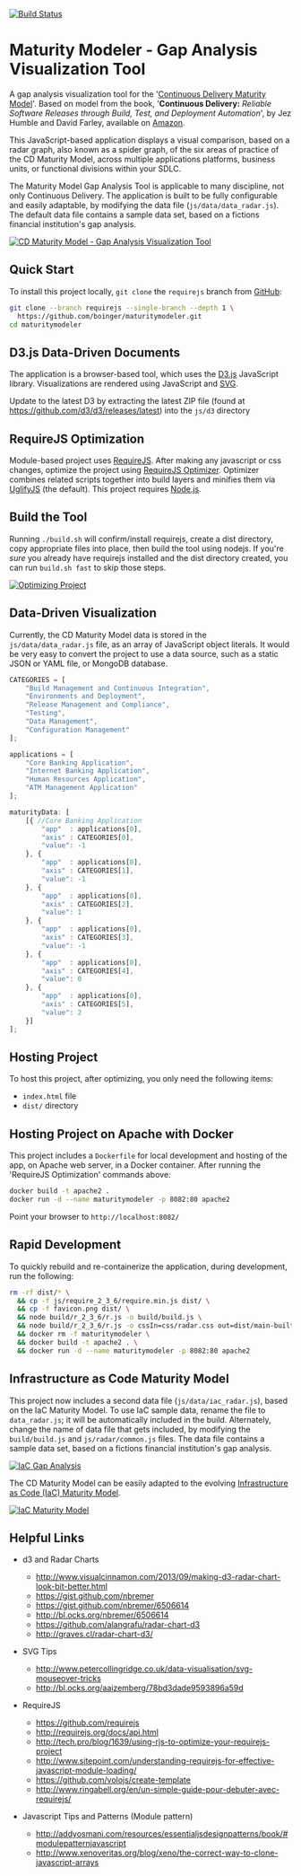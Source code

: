 [![Build Status](https://travis-ci.org/boinger/maturitymodeler.svg?branch=requirejs)](https://travis-ci.org/boinger/maturitymodeler)

# Maturity Modeler - Gap Analysis Visualization Tool

A gap analysis visualization tool for the '[Continuous Delivery Maturity Model](https://secure.surveymonkey.com/_resources/28183/23008183/bf361750-7418-458f-85a6-6c07333e4986.png)'. Based on model from the book, '**Continuous Delivery:** _Reliable Software Releases through Build, Test, and Deployment Automation_', by Jez Humble and David Farley, available on [Amazon](http://www.amazon.com/dp/0321601912).

This JavaScript-based application displays a visual comparison, based on a radar graph, also known as a spider graph, of the six areas of practice of the CD Maturity Model, across multiple applications platforms, business units, or functional divisions within your SDLC.

The Maturity Model Gap Analysis Tool is applicable to many discipline, not only Continuous Delivery. The application is built to be fully configurable and easily adaptable, by modifying the data file (`js/data/data_radar.js`). The default data file contains a sample data set, based on a fictions financial institution's gap analysis.

[![CD Maturity Model - Gap Analysis Visualization Tool](https://github.com/boinger/maturitymodeler/blob/requirejs/images/CD_Maturity_Model_Video.jpg)](http://www.youtube.com/watch?v=YWGNw6VvKBc "CD Maturity Model - Gap Analysis Visualization Tool")

<!-- [![CD Gap Analysis](https://github.com/boinger/maturitymodeler/blob/requirejs/images/CD_example_thumbnail.png?raw=true)](https://github.com/boinger/maturitymodeler/blob/requirejs/images/CD_example.png?raw=true) -->

 ## Quick Start

To install this project locally, `git clone` the `requirejs` branch from [GitHub](https://github.com/boinger/maturitymodeler/tree/requirejs):

```bash
git clone --branch requirejs --single-branch --depth 1 \
  https://github.com/boinger/maturitymodeler.git
cd maturitymodeler
```

## D3.js Data-Driven Documents

The application is a browser-based tool, which uses the [D3.js](http://d3js.org/) JavaScript library. Visualizations are rendered using JavaScript and [SVG](http://en.wikipedia.org/wiki/Scalable_Vector_Graphics).

Update to the latest D3 by extracting the latest ZIP file (found at https://github.com/d3/d3/releases/latest) into the `js/d3` directory

## RequireJS Optimization

Module-based project uses [RequireJS](http://requirejs.org/). After making any javascript or css changes, optimize the project using [RequireJS Optimizer](http://requirejs.org/docs/optimization.html). Optimizer combines related scripts together into build layers and minifies them via [UglifyJS](https://github.com/mishoo/UglifyJS) (the default). This project requires [Node.js](http://nodejs.org).

## Build the Tool

Running `./build.sh` will confirm/install requirejs, create a dist directory, copy appropriate files into place, then build the tool using nodejs.  If you're *sure* you already have requirejs installed and the dist directory created, you can run `build.sh fast` to skip those steps.

[![Optimizing Project](https://github.com/boinger/maturitymodeler/blob/requirejs/images/optimizing_thumbnail.png?raw=true)](https://github.com/boinger/maturitymodeler/blob/requirejs/images/optimizing.png?raw=true)

## Data-Driven Visualization

Currently, the CD Maturity Model data is stored in the `js/data/data_radar.js` file, as an array of JavaScript object literals. It would be very easy to convert the project to use a data source, such as a static JSON or YAML file, or MongoDB database.

```javascript
CATEGORIES = [
    "Build Management and Continuous Integration",
    "Environments and Deployment",
    "Release Management and Compliance",
    "Testing",
    "Data Management",
    "Configuration Management"
];

applications = [
    "Core Banking Application",
    "Internet Banking Application",
    "Human Resources Application",
    "ATM Management Application"
];

maturityData: [
    [{ //Core Banking Application
        "app"  : applications[0],
        "axis" : CATEGORIES[0],
        "value": -1
    }, {
        "app"  : applications[0],
        "axis" : CATEGORIES[1],
        "value": -1
    }, {
        "app"  : applications[0],
        "axis" : CATEGORIES[2],
        "value": 1
    }, {
        "app"  : applications[0],
        "axis" : CATEGORIES[3],
        "value": -1
    }, {
        "app"  : applications[0],
        "axis" : CATEGORIES[4],
        "value": 0
    }, {
        "app"  : applications[0],
        "axis" : CATEGORIES[5],
        "value": 2
    }]
];
```

## Hosting Project

To host this project, after optimizing, you only need the following items:

- `index.html` file
- `dist/` directory

## Hosting Project on Apache with Docker

This project includes a `Dockerfile` for local development and hosting of the app, on Apache web server, in a Docker container. After running the 'RequireJS Optimization' commands above:

```bash
docker build -t apache2 .
docker run -d --name maturitymodeler -p 8082:80 apache2
```

Point your browser to `http://localhost:8082/`

## Rapid Development

To quickly rebuild and re-containerize the application, during development, run the following:

```bash
rm -rf dist/* \
  && cp -f js/require_2_3_6/require.min.js dist/ \
  && cp -f favicon.png dist/ \
  && node build/r_2_3_6/r.js -o build/build.js \
  && node build/r_2_3_6/r.js -o cssIn=css/radar.css out=dist/main-built.css \
  && docker rm -f maturitymodeler \
  && docker build -t apache2 . \
  && docker run -d --name maturitymodeler -p 8082:80 apache2
```

## Infrastructure as Code Maturity Model

This project now includes a second data file (`js/data/iac_radar.js`), based on the IaC Maturity Model. To use IaC sample data, rename the file to `data_radar.js`; it will be automatically included in the build. Alternately, change the name of data file that gets included, by modifying the `build/build.js` and `js/radar/common.js` files. The data file contains a sample data set, based on a fictions financial institution's gap analysis.

[![IaC Gap Analysis](https://github.com/boinger/maturitymodeler/blob/requirejs/images/IaC_example_thumbnail.png?raw=true)](https://github.com/boinger/maturitymodeler/blob/requirejs/images/IaC_example.png?raw=true)

The CD Maturity Model can be easily adapted to the evolving [Infrastructure as Code (IaC) Maturity Model](https://programmaticponderings.com/2016/11/25/infrastructure-as-code-maturity-model/).

[![IaC Maturity Model](https://github.com/boinger/maturitymodeler/blob/requirejs/images/IaC_Maturity_Model%20v2_1.png?raw=true)](https://github.com/boinger/maturitymodeler/blob/requirejs/images/IaC_Maturity_Model%20v2_1.pdf)

## Helpful Links

- d3 and Radar Charts

  - <http://www.visualcinnamon.com/2013/09/making-d3-radar-chart-look-bit-better.html>
  - <https://gist.github.com/nbremer>
  - <https://gist.github.com/nbremer/6506614>
  - <http://bl.ocks.org/nbremer/6506614>
  - <https://github.com/alangrafu/radar-chart-d3>
  - <http://graves.cl/radar-chart-d3/>

- SVG Tips

  - <http://www.petercollingridge.co.uk/data-visualisation/svg-mouseover-tricks>
  - <http://bl.ocks.org/aaizemberg/78bd3dade9593896a59d>

- RequireJS

  - <https://github.com/requirejs>
  - <http://requirejs.org/docs/api.html>
  - <http://tech.pro/blog/1639/using-rjs-to-optimize-your-requirejs-project>
  - <http://www.sitepoint.com/understanding-requirejs-for-effective-javascript-module-loading/>
  - <https://github.com/volojs/create-template>
  - <http://www.ringabell.org/en/un-simple-guide-pour-debuter-avec-requirejs/>

- Javascript Tips and Patterns (Module pattern)

  - <http://addyosmani.com/resources/essentialjsdesignpatterns/book/#modulepatternjavascript>
  - <http://www.xenoveritas.org/blog/xeno/the-correct-way-to-clone-javascript-arrays>
